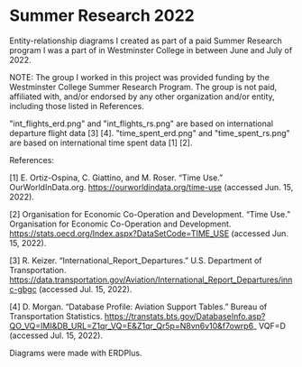 # Summer Research 2022
Entity-relationship diagrams I created as part of a paid Summer Research program I was a part of in Westminster College in between June and July of 2022.

NOTE: The group I worked in this project was provided funding by the Westminster College Summer Research Program. The group is not paid, affiliated with, and/or endorsed by any other organization and/or entity, including those listed in References.

"int_flights_erd.png" and "int_flights_rs.png" are based on international departure flight data [3] [4]. "time_spent_erd.png" and "time_spent_rs.png" are based on international time spent data [1] [2].

References:

[1] E. Ortiz-Ospina, C. Giattino, and M. Roser. “Time Use.” OurWorldInData.org. https://ourworldindata.org/time-use (accessed Jun. 15, 2022).

[2] Organisation for Economic Co-Operation and Development. “Time Use.” Organisation for Economic Co-Operation and Development. https://stats.oecd.org/Index.aspx?DataSetCode=TIME_USE (accessed Jun. 15, 2022).

[3] R. Keizer. “International_Report_Departures.” U.S. Department of Transportation. https://data.transportation.gov/Aviation/International_Report_Departures/innc-gbgc (accessed Jul. 15, 2022).

[4] D. Morgan. “Database Profile: Aviation Support Tables.” Bureau of Transportation Statistics. https://transtats.bts.gov/DatabaseInfo.asp?QO_VQ=IMI&DB_URL=Z1qr_VQ=E&Z1qr_Qr5p=N8vn6v10&f7owrp6_ VQF=D (accessed Jul. 15, 2022).

Diagrams were made with ERDPlus.
